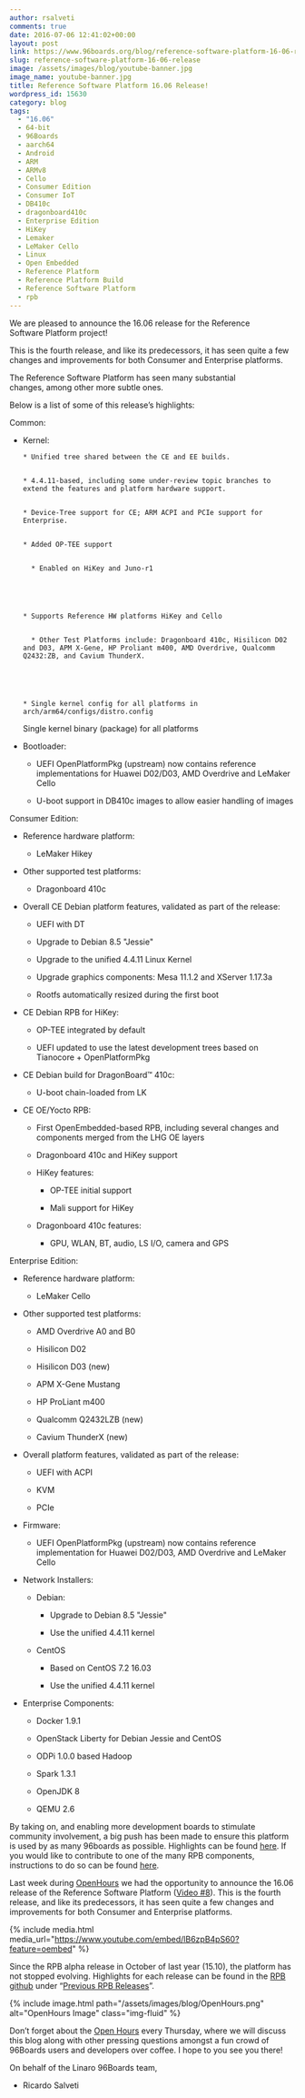 ```yaml
---
author: rsalveti
comments: true
date: 2016-07-06 12:41:02+00:00
layout: post
link: https://www.96boards.org/blog/reference-software-platform-16-06-release/
slug: reference-software-platform-16-06-release
image: /assets/images/blog/youtube-banner.jpg
image_name: youtube-banner.jpg
title: Reference Software Platform 16.06 Release!
wordpress_id: 15630
category: blog
tags:
  - "16.06"
  - 64-bit
  - 96Boards
  - aarch64
  - Android
  - ARM
  - ARMv8
  - Cello
  - Consumer Edition
  - Consumer IoT
  - DB410c
  - dragonboard410c
  - Enterprise Edition
  - HiKey
  - Lemaker
  - LeMaker Cello
  - Linux
  - Open Embedded
  - Reference Platform
  - Reference Platform Build
  - Reference Software Platform
  - rpb
---
```


We are pleased to announce the 16.06 release for the Reference Software Platform project!

This is the fourth release, and like its predecessors, it has seen quite a few changes and improvements for both Consumer and Enterprise platforms.

The Reference Software Platform has seen many substantial changes, among other more subtle ones.

Below is a list of some of this release’s highlights:

Common:

- Kernel:

      * Unified tree shared between the CE and EE builds.


      * 4.4.11-based, including some under-review topic branches to extend the features and platform hardware support.


      * Device-Tree support for CE; ARM ACPI and PCIe support for Enterprise.


      * Added OP-TEE support


        * Enabled on HiKey and Juno-r1





      * Supports Reference HW platforms HiKey and Cello


        * Other Test Platforms include: Dragonboard 410c, Hisilicon D02 and D03, APM X-Gene, HP Proliant m400, AMD Overdrive, Qualcomm Q2432:ZB, and Cavium ThunderX.





      * Single kernel config for all platforms in arch/arm64/configs/distro.config

  Single kernel binary (package) for all platforms

- Bootloader:

  - UEFI OpenPlatformPkg (upstream) now contains reference implementations for Huawei D02/D03, AMD Overdrive and LeMaker Cello

  - U-boot support in DB410c images to allow easier handling of images

Consumer Edition:

- Reference hardware platform:

  - LeMaker Hikey

- Other supported test platforms:

  - Dragonboard 410c

- Overall CE Debian platform features, validated as part of the release:

  - UEFI with DT

  - Upgrade to Debian 8.5 "Jessie"

  - Upgrade to the unified 4.4.11 Linux Kernel

  - Upgrade graphics components: Mesa 11.1.2 and XServer 1.17.3a

  - Rootfs automatically resized during the first boot

- CE Debian RPB for HiKey:

  - OP-TEE integrated by default

  - UEFI updated to use the latest development trees based on Tianocore + OpenPlatformPkg

- CE Debian build for DragonBoard™ 410c:

  - U-boot chain-loaded from LK

- CE OE/Yocto RPB:

  - First OpenEmbedded-based RPB, including several changes and components merged from the LHG OE layers

  - Dragonboard 410c and HiKey support

  - HiKey features:

    - OP-TEE initial support

    - Mali support for HiKey

  - Dragonboard 410c features:

    - GPU, WLAN, BT, audio, LS I/O, camera and GPS

Enterprise Edition:

- Reference hardware platform:

  - LeMaker Cello

- Other supported test platforms:

  - AMD Overdrive A0 and B0

  - Hisilicon D02

  - Hisilicon D03 (new)

  - APM X-Gene Mustang

  - HP ProLiant m400

  - Qualcomm Q2432LZB (new)

  - Cavium ThunderX (new)

- Overall platform features, validated as part of the release:

  - UEFI with ACPI

  - KVM

  - PCIe

- Firmware:

  - UEFI OpenPlatformPkg (upstream) now contains reference implementation for Huawei D02/D03, AMD Overdrive and LeMaker Cello

- Network Installers:

  - Debian:

    - Upgrade to Debian 8.5 "Jessie"

    - Use the unified 4.4.11 kernel

  - CentOS

    - Based on CentOS 7.2 16.03

    - Use the unified 4.4.11 kernel

- Enterprise Components:

  - Docker 1.9.1

  - OpenStack Liberty for Debian Jessie and CentOS

  - ODPi 1.0.0 based Hadoop

  - Spark 1.3.1

  - OpenJDK 8

  - QEMU 2.6

By taking on, and enabling more development boards to stimulate community involvement, a big push has been made to ensure this platform is used by as many 96boards as possible. Highlights can be found [here](https://github.com/Linaro/documentation/blob/master/Reference-Platform/Extras/Highlights.md). If you would like to contribute to one of the many RPB components, instructions to do so can be found [here](https://github.com/Linaro/documentation/blob/master/Reference-Platform/Contribute/README.md).

Last week during [OpenHours](/) we had the opportunity to announce the 16.06 release of the Reference Software Platform ([Video #8](https://youtu.be/lB6zpB4pS60?list=PL-NF6S9MM_W1QBjUc2B5Pg502bz7qslxk)). This is the fourth release, and like its predecessors, it has seen quite a few changes and improvements for both Consumer and Enterprise platforms.

{% include media.html media_url="https://www.youtube.com/embed/lB6zpB4pS60?feature=oembed" %}

Since the RPB alpha release in October of last year (15.10), the platform has not stopped evolving. Highlights for each release can be found in the [RPB github](https://github.com/Linaro/documentation/blob/master/Reference-Platform/README.md) under “[Previous RPB Releases](https://github.com/Linaro/documentation/tree/master/Reference-Platform/Releases)”.

{% include image.html path="/assets/images/blog/OpenHours.png" alt="OpenHours Image" class="img-fluid" %}

Don’t forget about the [Open Hours](/) every Thursday, where we will discuss this blog along with other pressing questions amongst a fun crowd of 96Boards users and developers over coffee. I hope to you see you there!

On behalf of the Linaro 96Boards team,

- Ricardo Salveti
